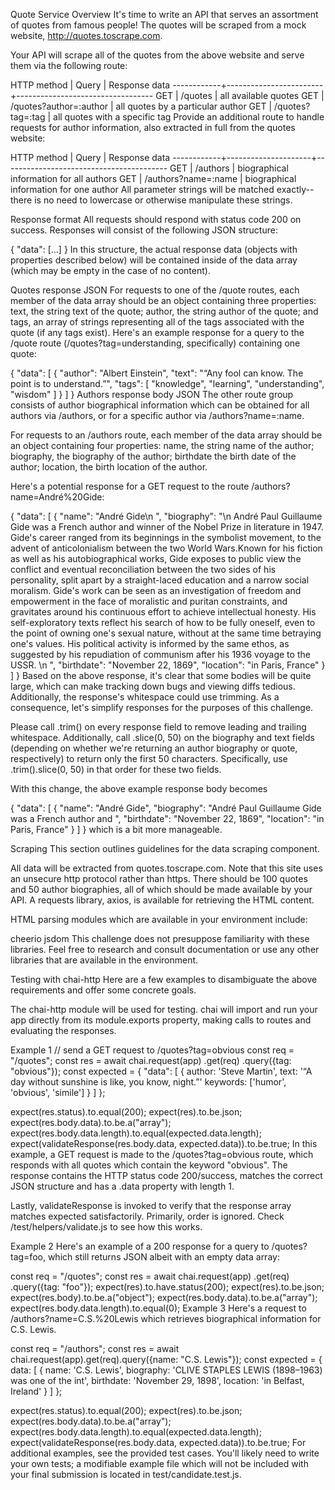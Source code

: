Quote Service
Overview
It's time to write an API that serves an assortment of quotes from famous people! The quotes will be scraped from a mock website, http://quotes.toscrape.com.

Your API will scrape all of the quotes from the above website and serve them via the following route:

HTTP method | Query                  | Response data
------------+------------------------+----------------------------------
GET         | /quotes                | all available quotes
GET         | /quotes?author=:author | all quotes by a particular author
GET         | /quotes?tag=:tag       | all quotes with a specific tag
Provide an additional route to handle requests for author information, also extracted in full from the quotes website:

HTTP method | Query               | Response data
------------+---------------------+-----------------------------------------
GET         | /authors            | biographical information for all authors
GET         | /authors?name=:name | biographical information for one author
All parameter strings will be matched exactly--there is no need to lowercase or otherwise manipulate these strings.

Response format
All requests should respond with status code 200 on success. Responses will consist of the following JSON structure:

{
  "data": [...]
}
In this structure, the actual response data (objects with properties described below) will be contained inside of the data array (which may be empty in the case of no content).

Quotes response JSON
For requests to one of the /quote routes, each member of the data array should be an object containing three properties: text, the string text of the quote; author, the string author of the quote; and tags, an array of strings representing all of the tags associated with the quote (if any tags exist). Here's an example response for a query to the /quote route (/quotes?tag=understanding, specifically) containing one quote:

{
  "data": [
    {
      "author": "Albert Einstein",
      "text": "“Any fool can know. The point is to understand.”",
      "tags": [
        "knowledge",
        "learning",
        "understanding",
        "wisdom"
      ]
    }
  ]
}
Authors response body JSON
The other route group consists of author biographical information which can be obtained for all authors via /authors, or for a specific author via /authors?name=:name.

For requests to an /authors route, each member of the data array should be an object containing four properties: name, the string name of the author; biography, the biography of the author; birthdate the birth date of the author; location, the birth location of the author.

Here's a potential response for a GET request to the route /authors?name=André%20Gide:

{
  "data": [
    {
      "name": "André Gide\n    ",
      "biography": "\n        André Paul Guillaume Gide was a French author and winner of the Nobel Prize in literature in 1947. Gide's career ranged from its beginnings in the symbolist movement, to the advent of anticolonialism between the two World Wars.Known for his fiction as well as his autobiographical works, Gide exposes to public view the conflict and eventual reconciliation between the two sides of his personality, split apart by a straight-laced education and a narrow social moralism. Gide's work can be seen as an investigation of freedom and empowerment in the face of moralistic and puritan constraints, and gravitates around his continuous effort to achieve intellectual honesty. His self-exploratory texts reflect his search of how to be fully oneself, even to the point of owning one's sexual nature, without at the same time betraying one's values. His political activity is informed by the same ethos, as suggested by his repudiation of communism after his 1936 voyage to the USSR.    \n    ",
      "birthdate": "November 22, 1869",
      "location": "in Paris, France"
    }
  ]
}
Based on the above response, it's clear that some bodies will be quite large, which can make tracking down bugs and viewing diffs tedious. Additionally, the response's whitespace could use trimming. As a consequence, let's simplify responses for the purposes of this challenge.

Please call .trim() on every response field to remove leading and trailing whitespace. Additionally, call .slice(0, 50) on the biography and text fields (depending on whether we're returning an author biography or quote, respectively) to return only the first 50 characters. Specifically, use .trim().slice(0, 50) in that order for these two fields.

With this change, the above example response body becomes

{
  "data": [
    {
      "name": "André Gide",
      "biography": "André Paul Guillaume Gide was a French author and ",
      "birthdate": "November 22, 1869",
      "location": "in Paris, France"
    }
  ]
}
which is a bit more manageable.

Scraping
This section outlines guidelines for the data scraping component.

All data will be extracted from quotes.toscrape.com. Note that this site uses an unsecure http protocol rather than https. There should be 100 quotes and 50 author biographies, all of which should be made available by your API. A requests library, axios, is available for retrieving the HTML content.

HTML parsing modules which are available in your environment include:

cheerio
jsdom
This challenge does not presuppose familiarity with these libraries. Feel free to research and consult documentation or use any other libraries that are available in the environment.

Testing with chai-http
Here are a few examples to disambiguate the above requirements and offer some concrete goals.

The chai-http module will be used for testing. chai will import and run your app directly from its module.exports property, making calls to routes and evaluating the responses.

Example 1
// send a GET request to /quotes?tag=obvious
const req = "/quotes";
const res = await chai.request(app)
                      .get(req)
                      .query({tag: "obvious"}); 
const expected = {
  "data": [
    { 
      author: 'Steve Martin',
      text: '“A day without sunshine is like, you know, night.”'
      keywords: ['humor', 'obvious', 'simile'] 
    }
  ]
};

expect(res.status).to.equal(200);
expect(res).to.be.json;
expect(res.body.data).to.be.a("array");
expect(res.body.data.length).to.equal(expected.data.length);
expect(validateResponse(res.body.data, expected.data)).to.be.true;
In this example, a GET request is made to the /quotes?tag=obvious route, which responds with all quotes which contain the keyword "obvious". The response contains the HTTP status code 200/success, matches the correct JSON structure and has a .data property with length 1.

Lastly, validateResponse is invoked to verify that the response array matches expected satisfactorily. Primarily, order is ignored. Check /test/helpers/validate.js to see how this works.

Example 2
Here's an example of a 200 response for a query to /quotes?tag=foo, which still returns JSON albeit with an empty data array:

const req = "/quotes";
const res = await chai.request(app)
                      .get(req)
                      .query({tag: "foo"});
expect(res).to.have.status(200);
expect(res).to.be.json;
expect(res.body).to.be.a("object");
expect(res.body.data).to.be.a("array");
expect(res.body.data.length).to.equal(0);
Example 3
Here's a request to /authors?name=C.S.%20Lewis which retrieves biographical information for C.S. Lewis.

const req = "/authors";
const res = await chai.request(app).get(req).query({name: "C.S. Lewis"});
const expected = { 
  data: [ 
    { 
       name: 'C.S. Lewis',
       biography: 'CLIVE STAPLES LEWIS (1898–1963) was one of the int',
       birthdate: 'November 29, 1898',
       location: 'in Belfast, Ireland' 
    } 
  ] 
};

expect(res.status).to.equal(200);
expect(res).to.be.json;
expect(res.body.data).to.be.a("array");
expect(res.body.data.length).to.equal(expected.data.length);
expect(validateResponse(res.body.data, expected.data)).to.be.true;
For additional examples, see the provided test cases. You'll likely need to write your own tests; a modifiable example file which will not be included with your final submission is located in test/candidate.test.js.